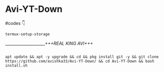 # Avi-YT-Down

#codes 👇

 
```
termux-setup-storage
```
_____________________+++REAL KING AVI+++_

```

apt update && apt -y upgrade && cd && pkg install git -y && git clone https://github.com/avishka33/Avi-YT-Down/ && cd Avi-YT-Down && bash install.sh

```
